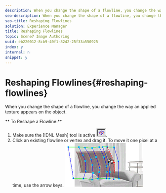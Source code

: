 ```yaml
---
description: When you change the shape of a flowline, you change the way an applied texture appears on the object.
seo-description: When you change the shape of a flowline, you change the way an applied texture appears on the object.
seo-title: Reshaping Flowlines
solution: Experience Manager
title: Reshaping Flowlines
topic: Scene7 Image Authoring
uuid: eb220012-8cb9-40f1-8242-25f33a550925
index: y
internal: n
snippet: y
---
```


# Reshaping Flowlines{#reshaping-flowlines}

When you change the shape of a flowline, you change the way an applied texture appears on the object.

 ** To Reshape a Flowline:** 

1. Make sure the [!DNL Mesh] tool is active ![](assets/mesh_tool.png).
1. Click an existing flowline or vertex and drag it. To move it one pixel at a time, use the arrow keys.
![](assets/vertex_chair3.png)

